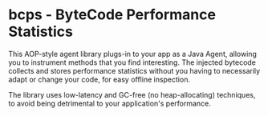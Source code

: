 bcps - ByteCode Performance Statistics
====

This AOP-style agent library plugs-in to your app as a Java Agent, allowing you to instrument methods that you find interesting. The injected bytecode collects and stores performance statistics without you having to necessarily adapt or change your code, for easy offline inspection.

The library uses low-latency and GC-free (no heap-allocating) techniques, to avoid being detrimental to your application's performance.
